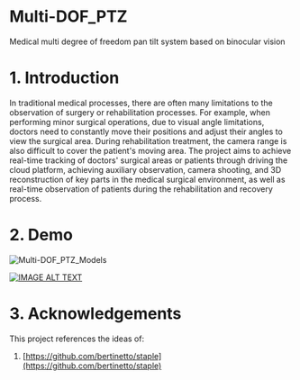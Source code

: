 # Multi-DOF_PTZ
Medical multi degree of freedom pan tilt system based on binocular vision

# 1. Introduction
In traditional medical processes, there are often many limitations to the observation of surgery or rehabilitation processes. For example, when performing minor surgical operations, due to visual angle limitations, doctors need to constantly move their positions and adjust their angles to view the surgical area. During rehabilitation treatment, the camera range is also difficult to cover the patient's moving area.
The project aims to achieve real-time tracking of doctors' surgical areas or patients through driving the cloud platform, achieving auxiliary observation, camera shooting, and 3D reconstruction of key parts in the medical surgical environment, as well as real-time observation of patients during the rehabilitation and recovery process.

# 2. Demo

![Multi-DOF_PTZ_Models](https://user-images.githubusercontent.com/49356049/232426498-64889b17-eb87-48eb-a6a9-098501231ed4.gif)

[![IMAGE ALT TEXT](http://img.youtube.com/vi/gDLijtdpC2w/0.jpg)](https://www.youtube.com/watch?v=gDLijtdpC2w)

# 3. Acknowledgements

This project references the ideas of:
1. [https://github.com/bertinetto/staple](https://github.com/bertinetto/staple)

